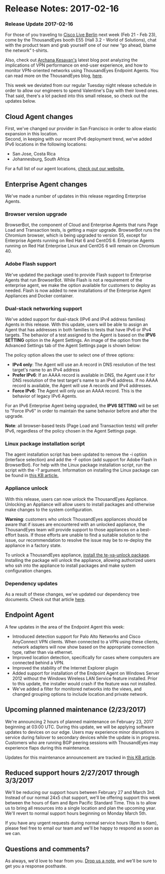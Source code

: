 # Release Notes: 2017-02-16

### Release Update 2017-02-16

For those of you traveling to [Cisco Live Berlin](https://www.ciscolive.com/emea.html) next week \(Feb 21 - Feb 23\), come by the ThousandEyes booth E55 \(Hall 3.2 - World of Solutions\), chat with the product team and grab yourself one of our new “go ahead, blame the network” t-shirts.  

Also, check out [Archana Kesavan's](https://blog.thousandeyes.com/author/archana/) latest blog post analyzing the implications of VPN performance on end-user experience, and how to monitor VPN-oriented networks using ThousandEyes Endpoint Agents.  You can read more on the ThousandEyes blog, [here](https://blog.thousandeyes.com/how-virtual-private-networks-impact-performance/).

This week we deviated from our regular Tuesday night release schedule in order to allow our engineers to spend Valentine's Day with their loved ones.  That said, there's a lot packed into this small release, so check out the updates below.

## Cloud Agent changes

 First, we've changed our provider in San Francisco in order to allow elastic expansion in this location.    
Second, in keeping with our recent IPv6 deployment trend, we've added IPv6 locations in the following locations:

* San Jose, Costa Rica
* Johannesburg, South Africa

For a full list of our agent locations, [check out our website.](https://www.thousandeyes.com/product/cloud-agents)

## Enterprise Agent changes

 We've made a number of updates in this release regarding Enterprise Agents.

### Browser version upgrade

BrowserBot, the component of Cloud and Enterprise Agents that runs Page Load and Transaction tests, is getting a major upgrade.  BrowserBot runs the Chromium browser, which is being upgraded to version 55, except for Enterprise Agents running on Red Hat 6 and CentOS 6.  Enterprise Agents running on Red Hat Enterprise Linux and CentOS 6 will remain on Chromium 40.

### Adobe Flash support

 We've updated the package used to provide Flash support to Enterprise Agents that run BrowserBot.  While Flash is not a requirement of the enterprise agent, we make the option available for customers to deploy as needed.  Flash is now added to new installations of the Enterprise Agent Appliances and Docker container.

### Dual-stack networking support

We've added support for dual-stack \(IPv6 and IPv4 address families\) Agents in this release.  With this update, users will be able to assign an Agent that has addresses in both families to tests that have IPv6 or IPv4 targets. The behavior of a test assigned to the Agent is based on the **IPV6 SETTING** option in the Agent Settings.  An image of the option from the Advanced Settings tab of the Agent Settings page is shown below:

The policy option allows the user to select one of three options:

* **IPv4 only**: The Agent will use an A record in DNS resolution of the test target's name to an IPv4 address
* **Prefer IPv6**: If an AAAA record is available in DNS, the Agent use it for DNS resolution of the test target's name to an IPv6 address.  If no AAAA record is available, the Agent will use A records and IPv4 addresses.
* **Force IPv6**: The Agent will only use an AAAA record.  This is the behavior of legacy IPv6 Agents.

For an IPv6 Enterprise Agent being upgraded, the **IPV6 SETTING** will be set to "Force IPv6" in order to maintain the same behavior before and after the upgrade.

**Note**: all browser-based tests \(Page Load and Transaction tests\) will prefer IPv6, regardless of the policy chosen in the Agent Settings page.

### Linux package installation script

 The agent installation script has been updated to remove the -i option \(interface selection\) and add the -F option \(add support for Adobe Flash in BrowserBot\).  For help with the Linux package installation script, run the script with the -? argument.  Information on installing the Linux package can be found in [this KB article.](https://success.thousandeyes.com/PublicArticlePage?articleIdParam=kA0E0000000CmnZKAS)

### Appliance unlock

 With this release, users can now unlock the ThousandEyes Appliance.  Unlocking an Appliance will allow users to install packages and otherwise make changes to the system configuration.

**Warning**: customers who unlock ThousandEyes appliances should be aware that if issues are encountered with an unlocked appliance, the ThousandEyes team will provide support to those appliances on a best-effort basis.  If those efforts are unable to find a suitable solution to the issue, our recommendation to resolve the issue may be to re-deploy the appliance in a factory state.

To unlock a ThousandEyes appliance, [install the te-va-unlock package](https://success.thousandeyes.com/PublicArticlePage?articleIdParam=kA044000000CnvrCAC).  Installing the package will unlock the appliance, allowing authorized users who ssh into the appliance to install packages and make system configuration changes.

###  Dependency updates

As a result of these changes, we've updated our dependency tree documents.  Check out that article [here](https://success.thousandeyes.com/PublicArticlePage?articleIdParam=kA0E0000000CmnSKAS).

## Endpoint Agent

 A few updates in the area of the Endpoint Agent this week:

* Introduced detection support for Palo Alto Networks and Cisco AnyConnect VPN clients.  When connected to a VPN using these clients, network adapters will now show based on the appropriate connection type, rather than via ethernet.
* Improved location detection, specifically for cases where computers are connected behind a VPN.
* Improved the stability of the Internet Explorer plugin
* Added support for installation of the Endpoint Agent on Windows Server 2012 without the Windows Wireless LAN Service feature installed.  Prior to this update, the installer would crash if the feature was not installed.
* We've added a filter for monitored networks into the views, and changed grouping options to include location.and private network. 

## Upcoming planned maintenance \(2/23/2017\)

We're announcing 2 hours of planned maintenance on February 23, 2017 beginning at 03:00 UTC.  During this update, we will be applying software updates to devices on our edge.  Users may experience minor disruptions in service during failover to secondary devices while the update is in progress.  Customers who are running BGP peering sessions with ThousandEyes may experience flaps during this maintenance.

Updates for this maintenance announcement are tracked in [this KB article](https://success.thousandeyes.com/PublicArticlePage?articleIdParam=kA044000000Cnu0CAC).

## Reduced support hours 2/27/2017 through 3/3/2017

 We'll be reducing our support hours between February 27 and March 3rd.  Instead of our normal 24x5 chat support, we'll be offering support this week between the hours of 6am and 8pm Pacific Standard Time.  This is to allow us to bring all resources into a single location and plan the upcoming year.  We'll revert to normal support hours beginning on Monday March 5th.

If you have any urgent requests during normal service hours \(8pm to 6am\), please feel free to email our team and we'll be happy to respond as soon as we can.

## Questions and comments?

 As always, we'd love to hear from you.  [Drop us a note](mailto:support@thousandeyes.com?subject=Release+Notes+2017-02-16), and we'll be sure to get you a response posthaste.  
 

